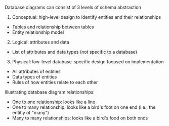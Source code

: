 Database diagrams can consist of 3 levels of schema abstraction
1. Conceptual: high-level design to identify entities and their relationships
  - Tables and relationship between tables
  - Entity relationship model
2. Logical: attributes and data
  - List of attributes and data types (not specific to a database)
3. Physical: low-level database-specific design focused on implementation
  - All attributes of entities
  - Data types of entities
  - Rules of how entities relate to each other

Illustrating database diagram relationships:
- One to one relationship: looks like a line
- One to many relationship: looks like a bird's foot on one end (i.e., the entitiy of "many")
- Many to many relationships: looks like a bird's food on both ends